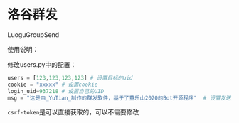 # 洛谷群发
LuoguGroupSend

使用说明：

修改users.py中的配置：
```python
users = [123,123,123,123] # 设置目标的uid
cookie = "xxxxx" # 设置cookie
login_uid=937218 # 设置自己的UID
msg = "这是由_YuTian_制作的群发软件，基于了董乐山2020的Bot开源程序"  # 设置发送消息
```
`csrf-token`是可以直接获取的，可以不需要修改
